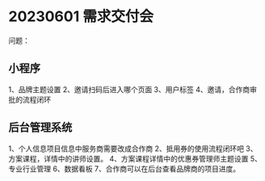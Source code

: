 # 20230601 需求交付会

问题：

## 小程序

1、品牌主题设置
2、邀请扫码后进入哪个页面
3、用户标签
4、邀请，合作商审批的流程闭环

## 后台管理系统

1、个人信息项目信息中服务商需要改成合作商
2、抵用券的使用流程闭环吧
3、方案课程，详情中的讲师设置。
4、方案课程详情中的优惠券管理师主题设置
5、专业行业管理
6、数据看板
7、合作商可以在后台查看品牌商的项目进度。
